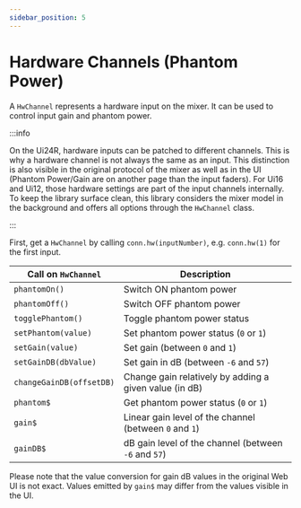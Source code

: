 ```yaml
---
sidebar_position: 5
---
```


# Hardware Channels (Phantom Power)

A `HwChannel` represents a hardware input on the mixer. It can be used to control input gain and phantom power.

:::info

On the Ui24R, hardware inputs can be patched to different channels. This is why a hardware channel is not always the same as an input.
This distinction is also visible in the original protocol of the mixer as well as in the UI (Phantom Power/Gain are on another page than the input faders).
For Ui16 and Ui12, those hardware settings are part of the input channels internally.
To keep the library surface clean, this library considers the mixer model in the background and offers all options through the `HwChannel` class.

:::

First, get a `HwChannel` by calling `conn.hw(inputNumber)`, e.g. `conn.hw(1)` for the first input.

| Call on `HwChannel`      | Description                                            |
| ------------------------ | ------------------------------------------------------ |
| `phantomOn()`            | Switch ON phantom power                                |
| `phantomOff()`           | Switch OFF phantom power                               |
| `togglePhantom()`        | Toggle phantom power status                            |
| `setPhantom(value)`      | Set phantom power status (`0` or `1`)                  |
| `setGain(value)`         | Set gain (between `0` and `1`)                         |
| `setGainDB(dbValue)`     | Set gain in dB (between `-6` and `57`)                 |
| `changeGainDB(offsetDB)` | Change gain relatively by adding a given value (in dB) |
| `phantom$`               | Get phantom power status (`0` or `1`)                  |
| `gain$`                  | Linear gain level of the channel (between `0` and `1`) |
| `gainDB$`                | dB gain level of the channel (between `-6` and `57`)   |

Please note that the value conversion for gain dB values in the original Web UI is not exact.
Values emitted by `gain$` may differ from the values visible in the UI.
